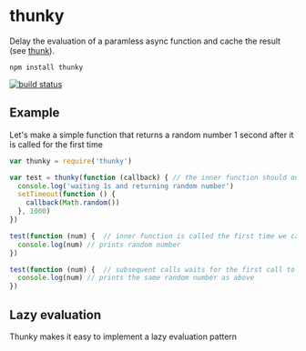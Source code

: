 # thunky

Delay the evaluation of a paramless async function and cache the result (see [thunk](http://en.wikipedia.org/wiki/Thunk_%28functional_programming%29)).

```
npm install thunky
```

[![build status](http://img.shields.io/travis/mafintosh/thunky.svg?style=flat)](http://travis-ci.org/mafintosh/thunky)

## Example

Let's make a simple function that returns a random number 1 second after it is called for the first time

``` js
var thunky = require('thunky')

var test = thunky(function (callback) { // the inner function should only accept a callback
  console.log('waiting 1s and returning random number')
  setTimeout(function () {
    callback(Math.random())
  }, 1000)
})

test(function (num) {  // inner function is called the first time we call test
  console.log(num) // prints random number
})

test(function (num) {  // subsequent calls waits for the first call to finish and return the same value
  console.log(num) // prints the same random number as above
})
```

## Lazy evaluation

Thunky makes it easy to implement a lazy evaluation pattern